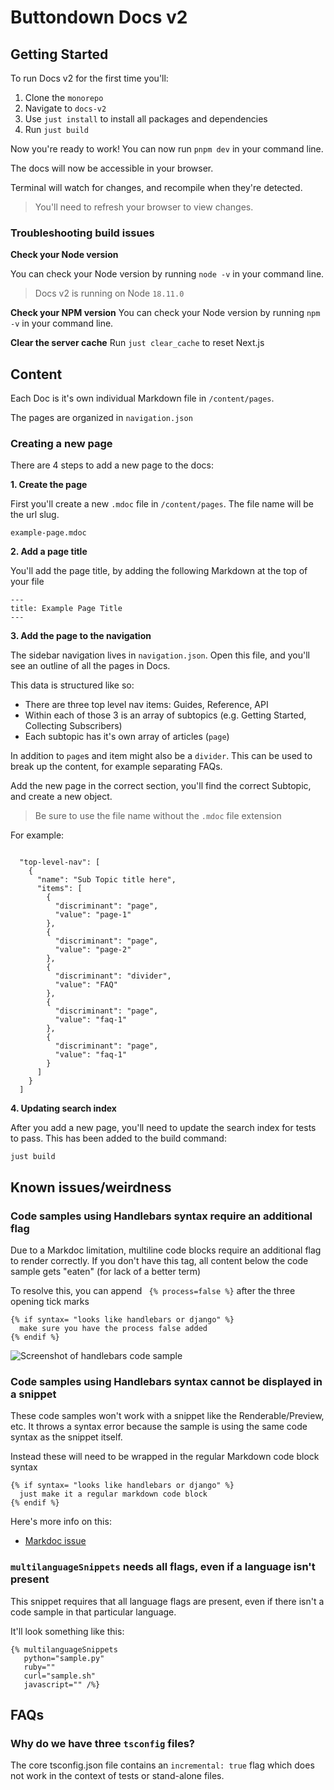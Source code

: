 <!-- Note that this file is public at https://github.com/buttondown/docs. -->

# Buttondown Docs v2

## Getting Started

To run Docs v2 for the first time you'll:

1. Clone the `monorepo`
2. Navigate to `docs-v2`
3. Use `just install` to install all packages and dependencies
4. Run `just build`

Now you're ready to work! You can now run `pnpm dev` in your command line.

The docs will now be accessible in your browser.

Terminal will watch for changes, and recompile when they're detected.

> You'll need to refresh your browser to view changes.

### Troubleshooting build issues

**Check your Node version**

You can check your Node version by running `node -v` in your command line.

> Docs v2 is running on Node `18.11.0`

**Check your NPM version**
You can check your Node version by running `npm -v` in your command line.

**Clear the server cache**
Run `just clear_cache` to reset Next.js

## Content

Each Doc is it's own individual Markdown file in `/content/pages`.

The pages are organized in `navigation.json`

### Creating a new page

There are 4 steps to add a new page to the docs:

**1. Create the page**

First you'll create a new `.mdoc` file in `/content/pages`. The file name will be the url slug.

```
example-page.mdoc
```

**2. Add a page title**

You'll add the page title, by adding the following Markdown at the top of your file

```
---
title: Example Page Title
---
```

**3. Add the page to the navigation**

The sidebar navigation lives in `navigation.json`. Open this file, and you'll see an outline of all the pages in Docs.

This data is structured like so:

- There are three top level nav items: Guides, Reference, API
- Within each of those 3 is an array of subtopics (e.g. Getting Started, Collecting Subscribers)
- Each subtopic has it's own array of articles (`page`)

In addition to `page`s and item might also be a `divider`. This can be used to break up the content, for example separating FAQs.

Add the new page in the correct section, you'll find the correct Subtopic, and create a new object.

> Be sure to use the file name without the `.mdoc` file extension

For example:

```

  "top-level-nav": [
    {
      "name": "Sub Topic title here",
      "items": [
        {
          "discriminant": "page",
          "value": "page-1"
        },
        {
          "discriminant": "page",
          "value": "page-2"
        },
        {
          "discriminant": "divider",
          "value": "FAQ"
        },
        {
          "discriminant": "page",
          "value": "faq-1"
        },
        {
          "discriminant": "page",
          "value": "faq-1"
        }
      ]
    }
  ]
```

**4. Updating search index**

After you add a new page, you'll need to update the search index for tests to pass. This has been added to the build command:

```
just build
```

## Known issues/weirdness

### Code samples using Handlebars syntax require an additional flag

Due to a Markdoc limitation, multiline code blocks require an additional flag to render correctly. If you don't have this tag, all content below the code sample gets "eaten" (for lack of a better term)

To resolve this, you can append ` {% process=false %}` after the three opening tick marks

```
{% if syntax= "looks like handlebars or django" %}
  make sure you have the process false added
{% endif %}
```

![Screenshot of handlebars code sample](https://share.cleanshot.com/fNjxx5JD)

### Code samples using Handlebars syntax cannot be displayed in a snippet

These code samples won't work with a snippet like the Renderable/Preview, etc. It throws a syntax error because the sample is using the same code syntax as the snippet itself.

Instead these will need to be wrapped in the regular Markdown code block syntax

```
{% if syntax= "looks like handlebars or django" %}
  just make it a regular markdown code block
{% endif %}
```

Here's more info on this:

- [Markdoc issue](https://github.com/markdoc/markdoc/issues/72)

### `multilanguageSnippets` needs all flags, even if a language isn't present

This snippet requires that all language flags are present, even if there isn't a code sample in that particular language.

It'll look something like this:

```
{% multilanguageSnippets
   python="sample.py"
   ruby=""
   curl="sample.sh"
   javascript="" /%}

```

## FAQs

### Why do we have three `tsconfig` files?

The core tsconfig.json file contains an `incremental: true` flag which does not work in the context of tests or stand-alone files.
